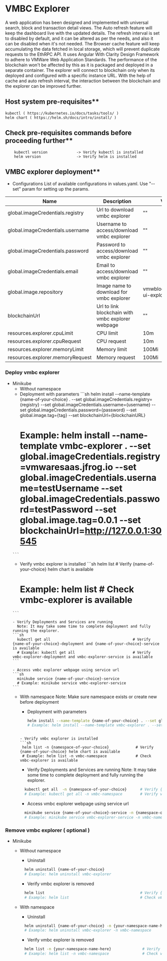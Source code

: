 # VMBC Explorer
A web application has been designed and implemented with universal search, block and transaction detail views. The Auto refresh feature will keep the dashboard live with the updated details. The refresh interval is set to disabled by default, and it can be altered as per the needs, and also it can be disabled when it's not needed. The Browser cache feature will keep accumulating the data fetched in local storage, which will prevent duplicate requests to the EthRPC API. It uses Angular With Clarity Design Framework to adhere to VMWare Web Application Standards. The performance of the blockchain won't be affected by this as it is packaged and deployed in a separate container. The explorer will connect to blockchain only when its deployed and configured with a specific instance URL. With the help of cache and auto refresh interval, the interaction between the blockchain and the explorer can be improved further.

## Host system pre-requisites**

    kubectl ( https://kubernetes.io/docs/tasks/tools/ )
    helm chart ( https://helm.sh/docs/intro/install/ )

## Check pre-requisites commands before proceeding further**

```
    kubectl version             -> Verify kubectl is installed
    helm version                -> Verify helm is installed
```

## VMBC explorer deployment**

- Configurations
  List of available configurations in values.yaml. Use "--set" param for setting up the params.

| Name                             | Description                                      | Value                       | Type      |
|----------------------------------|--------------------------------------------------|-----------------------------|-----------|
| global.imageCredentials.registry | Url to download vmbc explorer                    | ""                          | Mandatory |
| global.imageCredentials.username | Username to access/download vmbc explorer        | ""                          | Mandatory |
| global.imageCredentials.password | Password to access/download vmbc explorer        | ""                          | Mandatory |
| global.imageCredentials.email    | Email to access/download vmbc explorer           | ""                          | Optional  |
| global.image.repository          | Image name to download for vmbc explorer         | vmwblockchain/eth-ui-explorer | Optional |
| blockchainUrl                    | Url to link blockchain with vmbc explorer webpage | ""                         | Mandatory |
| resources.explorer.cpuLimit      | CPU limit                                        | 10m                         | Optional  |
| resources.explorer.cpuRequest             | CPU request                             | 10m                         | Optional  |
| resources.explorer.memoryLimit            | Memory limit                            | 100Mi                       | Optional  |
| resources.explorer.memoryRequest          | Memory request                          | 100Mi                       | Optional  |

### Deploy vmbc explorer
- Minikube
    - Without namespace
     - Deployment with parameters
      ```sh
        helm install --name-template {name-of-your-choice} . --set global.imageCredentials.registry={registry} --set global.imageCredentials.username={username} --set global.imageCredentials.password={password} --set global.image.tag={tag} --set blockchainUrl={blockchainURL}
        # Example: helm install --name-template vmbc-explorer . --set global.imageCredentials.registry=vmwaresaas.jfrog.io --set global.imageCredentials.username=testUsername --set global.imageCredentials.password=testPassword --set global.image.tag=0.0.1 --set blockchainUrl=http://127.0.0.1:30545
      ```
                    
     - Verify vmbc explorer is installed
      ```sh
        helm list                                           # Verify {name-of-your-choice} helm chart is available
        # Example: helm list                                # Check vmbc-explorer is available
      ```
    
      - Verify Deployments and Services are running
        Note: It may take some time to complete deployment and fully running the explorer.
      ```sh
        kubectl get all                                     # Verify {name-of-your-choice}-deployment and {name-of-your-choice}-service is available
        # Example: kubectl get all                          # Verify vmbc-explorer-deployment and vmbc-explorer-service is available
      ```
    
      - Access vmbc explorer webpage using service url
      ```sh
        minikube service {name-of-your-choice}-service
        # Example: minikube service vmbc-explorer-service
      ```
            
    - With namespace
      Note: Make sure namespace exists or create new before deployment
      - Deployment with parameters
        ```sh
        helm install --name-template {name-of-your-choice} . --set global.imageCredentials.registry={registry} --set global.imageCredentials.username={username} --set global.imageCredentials.password={password} --set global.image.tag={tag} --set blockchainUrl={blockchainURL} -n {namespace-of-your-choice}
        # Example: helm install --name-template vmbc-explorer . --set global.imageCredentials.registry=vmwaresaas.jfrog.io --set global.imageCredentials.username=testUsername --set global.imageCredentials.password=testPassword --set global.image.tag=0.1.0 --set blockchainUrl=http://127.0.0.1:30545 -n vmbc-namespace
       ```
                    
      - Verify vmbc explorer is installed
      ```sh
        helm list -n {namespace-of-your-choice}            # Verify {name-of-your-choice} helm chart is available
        # Example: helm list -n vmbc-namespace             # Check vmbc-explorer is available
      ```
    
      - Verify Deployments and Services are running
        Note: It may take some time to complete deployment and fully running the explorer.
      ```sh
        kubectl get all  -n {namespace-of-your-choice}      # Verify {name-of-your-choice}-deployment and {name-of-your-choice}-service is available
        # Example: kubectl get all -n vmbc-namespace        # Verify vmbc-explorer-deployment and vmbc-explorer-service is available
      ```
    
      - Access vmbc explorer webpage using service url
      ```sh
        minikube service {name-of-your-choice}-service -n {namespace-of-your-choice}
        # Example: minikube service vmbc-explorer-service -n vmbc-namespace
      ```
        
### Remove vmbc explorer ( optional )
- Minikube
    - Without namespace
      - Uninstall
      ```sh
        helm uninstall {name-of-your-choice}
        # Example: helm uninstall vmbc-explorer
      ```
    
      - Verify vmbc explorer is removed
      ```sh
        helm list                                           # Verify {name-of-your-choice} helm chart is not available
        # Example: helm list                                # Check vmbc-explorer is not available
      ```
    
    - With namespace
      - Uninstall
      ```sh
        helm uninstall {name-of-your-choice} -n {your-namespace-name-here}
        # Example: helm uninstall vmbc-explorer -n vmbc-namespace
      ```
    
      - Verify vmbc explorer is removed
      ```sh
        helm list -n {your-namespace-name-here}              # Verify {name-of-your-choice} helm chart is not available
        # Example: helm list -n vmbc-namespace               # Check vmbc-explorer is not available
      ```
